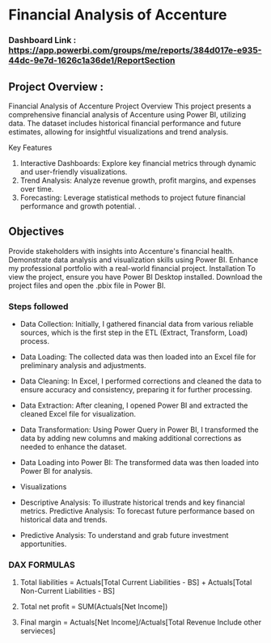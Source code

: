 # Financial Analysis of Accenture

### Dashboard Link : https://app.powerbi.com/groups/me/reports/384d017e-e935-44dc-9e7d-1626c1a36de1/ReportSection

## Project Overview :

Financial Analysis of Accenture
Project Overview
This project presents a comprehensive financial analysis of Accenture using Power BI, utilizing data. The dataset includes historical financial performance and future estimates, allowing for insightful visualizations and trend analysis.

Key Features
1. Interactive Dashboards: Explore key financial metrics through dynamic and user-friendly visualizations.
2. Trend Analysis: Analyze revenue growth, profit margins, and expenses over time.
3. Forecasting: Leverage statistical methods to project future financial performance and growth potential.
.

## Objectives
Provide stakeholders with insights into Accenture's financial health.
Demonstrate data analysis and visualization skills using Power BI.
Enhance my professional portfolio with a real-world financial project.
Installation
To view the project, ensure you have Power BI Desktop installed. Download the project files and open the .pbix file in Power BI.

### Steps followed 


- Data Collection: Initially, I gathered financial data from various reliable sources, which is the first step in the ETL (Extract, Transform, Load) process.

- Data Loading: The collected data was then loaded into an Excel file for preliminary analysis and adjustments.

- Data Cleaning: In Excel, I performed corrections and cleaned the data to ensure accuracy and consistency, preparing it for further processing.

- Data Extraction: After cleaning, I opened Power BI and extracted the cleaned Excel file for visualization.

- Data Transformation: Using Power Query in Power BI, I transformed the data by adding new columns and making additional corrections as needed to enhance the dataset.

- Data Loading into Power BI: The transformed data was then loaded into Power BI for analysis.

- Visualizations

- Descriptive Analysis: To illustrate historical trends and key financial metrics. Predictive Analysis: To forecast future performance based on historical data and trends.

- Predictive Analysis: To understand and grab future investment apportunities.



 ### DAX FORMULAS
 1. Total liabilities = Actuals[Total Current Liabilities - BS] +  Actuals[Total Non-Current Liabilities - BS]

 2. Total net profit = SUM(Actuals[Net Income])

 3. Final margin = Actuals[Net Income]/Actuals[Total Revenue Include other servieces]







